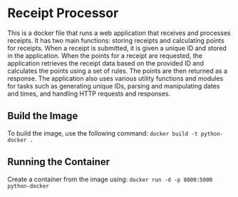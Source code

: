 # Receipt Processor
This is a docker file that runs a web application that receives and processes receipts. It has two main functions: storing receipts and calculating points for receipts. When a receipt is submitted, it is given a unique ID and stored in the application. When the points for a receipt are requested, the application retrieves the receipt data based on the provided ID and calculates the points using a set of rules. The points are then returned as a response. The application also uses various utility functions and modules for tasks such as generating unique IDs, parsing and manipulating dates and times, and handling HTTP requests and responses.

## Build the Image

To build the image, use the following command:
`docker build -t python-docker .`

## Running the Container

Create a container from the image using:
`docker run -d -p 8000:5000 python-docker`

